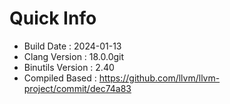 # Quick Info
* Build Date : 2024-01-13
* Clang Version : 18.0.0git
* Binutils Version : 2.40
* Compiled Based : https://github.com/llvm/llvm-project/commit/dec74a83
